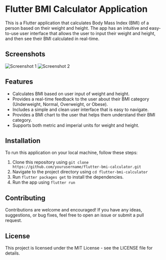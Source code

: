 # Flutter BMI Calculator Application

This is a Flutter application that calculates Body Mass Index (BMI) of a person based on their weight and height. The app has an intuitive and easy-to-use user interface that allows the user to input their weight and height, and then see their BMI calculated in real-time.

## Screenshots

![Screenshot 1](screenshots/screenshot_1.png) ![Screenshot 2](screenshots/screenshot_2.png)

## Features

- Calculates BMI based on user input of weight and height.
- Provides a real-time feedback to the user about their BMI category (Underweight, Normal, Overweight, or Obese).
- Includes a simple and clean user interface that is easy to navigate.
- Provides a BMI chart to the user that helps them understand their BMI category.
- Supports both metric and imperial units for weight and height.

## Installation

To run this application on your local machine, follow these steps:

1. Clone this repository using `git clone https://github.com/yourusername/flutter-bmi-calculator.git`
2. Navigate to the project directory using `cd flutter-bmi-calculator`
3. Run `flutter packages get` to install the dependencies.
4. Run the app using `flutter run`

## Contributing

Contributions are welcome and encouraged! If you have any ideas, suggestions, or bug fixes, feel free to open an issue or submit a pull request.

## License

This project is licensed under the MIT License - see the LICENSE file for details.
